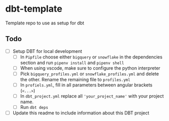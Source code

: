 # dbt-template
Template repo to use as setup for dbt

## Todo
- [ ] Setup DBT for local development
  - [ ] In `Pipfile` choose either `bigquery` or `snowflake` in the dependencies section and run `pipenv install` and `pipenv shell`
  - [ ] When using vscode, make sure to configure the python interpreter
  - [ ] Pick `bigquery_profiles.yml` or `snowflake_profiles.yml` and delete the other. Rename the remaining file to `profiles.yml`
  - [ ] In `profiels.yml`, fill in all parameters between angular brackets (`<...>`)
  - [ ] In `dbt_project.yml` replace all `'your_project_name'` with your project name.
  - [ ] Run `dbt deps`

- [ ] Update this readme to include information about this DBT project
